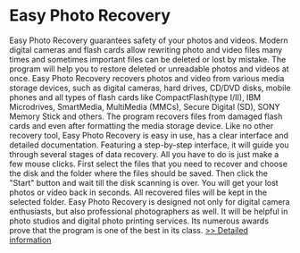 # Easy Photo Recovery
Easy Photo Recovery guarantees safety of your photos and videos. Modern digital cameras and flash cards allow rewriting photo and video files many times and sometimes important files can be deleted or lost by mistake. The program will help you to restore deleted or unreadable photos and videos at once. Easy Photo Recovery recovers photos and video from various media storage devices, such as digital cameras, hard drives, CD/DVD disks, mobile phones and all types of flash cards like CompactFlash(type I/II), IBM Microdrives, SmartMedia, MultiMedia (MMCs), Secure Digital (SD), SONY Memory Stick and others. The program recovers files from damaged flash cards and even after formatting the media storage device. Like no other recovery tool, Easy Photo Recovery is easy in use, has a clear interface and detailed documentation. Featuring a step-by-step interface, it will guide you through several stages of data recovery. All you have to do is just make a few mouse clicks. First select the files that you need to recover and choose the disk and the folder where the files should be saved. Then click the "Start" button and wait till the disk scanning is over. You will get your lost photos or video back in seconds. All recovered files will be kept in the selected folder. Easy Photo Recovery is designed not only for digital camera enthusiasts, but also professional photographers as well. It will be helpful in photo studios and digital photo printing services. Its numerous awards prove that the program is one of the best in its class.
[>> Detailed information](https://secure.shareit.com/shareit/product.html?productid=300080316&affiliateid=200057808)